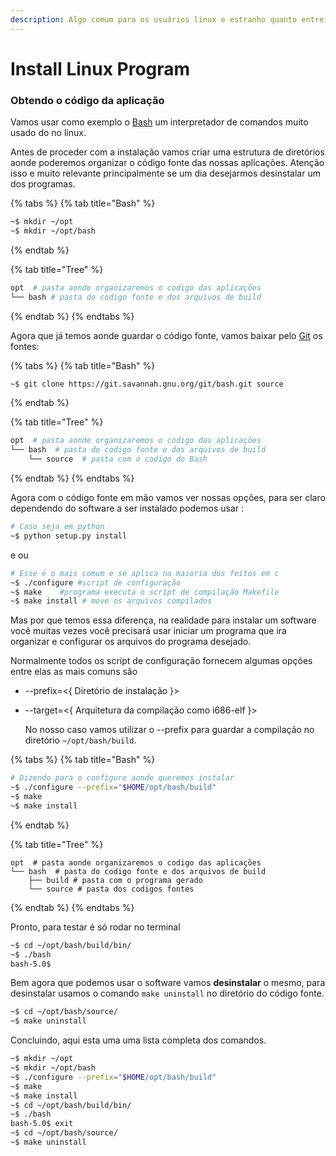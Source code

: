 ```yaml
---
description: Algo comum para os usuários linux e estranho quanto entrei para esse grupo.
---
```


# Install Linux Program

### Obtendo o código da aplicação

  Vamos usar como exemplo o [Bash](https://www.gnu.org/software/bash/) um interpretador de comandos muito usado do no linux.

  Antes de proceder com a instalação vamos criar uma estrutura de diretórios aonde poderemos organizar o código fonte das nossas aplicações. Atenção isso e muito relevante principalmente se um dia desejarmos desinstalar um dos programas.

{% tabs %}
{% tab title="Bash" %}
```bash
~$ mkdir ~/opt
~$ mkdir ~/opt/bash
```
{% endtab %}

{% tab title="Tree" %}
```bash
opt  # pasta aonde organizaremos o codigo das aplicações
└── bash # pasta do codigo fonte e dos arquivos de build
```
{% endtab %}
{% endtabs %}

  Agora que já temos aonde guardar o código fonte, vamos baixar pelo [Git](https://git-scm.com) os fontes:

{% tabs %}
{% tab title="Bash" %}
```bash
~$ git clone https://git.savannah.gnu.org/git/bash.git source
```
{% endtab %}

{% tab title="Tree" %}
```bash
opt  # pasta aonde organizaremos o codigo das aplicações
└── bash  # pasta do codigo fonte e dos arquivos de build
    └── source  # pasta com o codigo do Bash

```
{% endtab %}
{% endtabs %}

 Agora com o código fonte em mão vamos ver nossas opções, para ser claro dependendo do software a ser instalado podemos usar :

```bash
# Caso seja em python
~$ python setup.py install
```

e ou

```bash
# Esse é o mais comum e se aplica na maioria dos feitos em c
~$ ./configure #script de configuração
~$ make    #programa executa o script de compilação Makefile
~$ make install # move os arquivos compilados
```

   Mas por que temos essa diferença, na realidade para instalar um software você muitas vezes você precisará usar iniciar um programa que ira organizar e configurar os arquivos do programa desejado.

   Normalmente todos os script de configuração fornecem algumas opções entre elas as mais comuns são

* --prefix=&lt;{  Diretório de instalação }&gt;
* --target=&lt;{ Arquitetura da compilação como i686-elf }&gt;

  No nosso caso vamos utilizar o --prefix para guardar a compilação no diretório `~/opt/bash/build`.

{% tabs %}
{% tab title="Bash" %}
```bash
# Dizendo para o configure aonde queremos instalar
~$ ./configure --prefix="$HOME/opt/bash/build"
~$ make
~$ make install
```
{% endtab %}

{% tab title="Tree" %}
```text
opt  # pasta aonde organizaremos o codigo das aplicações
└── bash  # pasta do codigo fonte e dos arquivos de build
    ├── build # pasta com o programa gerado
    └── source # pasta dos codigos fontes

```
{% endtab %}
{% endtabs %}

 Pronto, para testar é só rodar no terminal

```bash
~$ cd ~/opt/bash/build/bin/
~$ ./bash
bash-5.0$ 
```

 Bem agora que podemos usar o software vamos **desinstalar** o mesmo, para desinstalar usamos o comando `make uninstall` no diretório do código fonte.

```bash
~$ cd ~/opt/bash/source/
~$ make uninstall
```

 Concluindo, aqui esta uma uma lista completa dos comandos.

```bash
~$ mkdir ~/opt
~$ mkdir ~/opt/bash
~$ ./configure --prefix="$HOME/opt/bash/build"
~$ make
~$ make install
~$ cd ~/opt/bash/build/bin/
~$ ./bash
bash-5.0$ exit
~$ cd ~/opt/bash/source/
~$ make uninstall
```



